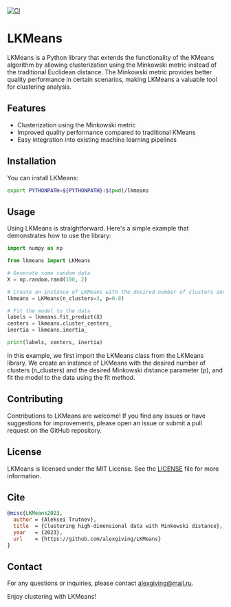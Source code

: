 [![CI](https://github.com/alexgiving/LKMeans/actions/workflows/test.yml/badge.svg)](https://github.com/alexgiving/LKMeans/actions/workflows/test.yml)
# LKMeans

LKMeans is a Python library that extends the functionality of the KMeans algorithm by allowing clusterization using the Minkowski metric instead of the traditional Euclidean distance. The Minkowski metric provides better quality performance in certain scenarios, making LKMeans a valuable tool for clustering analysis.

## Features

- Clusterization using the Minkowski metric
- Improved quality performance compared to traditional KMeans
- Easy integration into existing machine learning pipelines

## Installation

You can install LKMeans:
```bash
export PYTHONPATH=${PYTHONPATH}:$(pwd)/lkmeans
```

## Usage
Using LKMeans is straightforward. Here's a simple example that demonstrates how to use the library:
```python
import numpy as np

from lkmeans import LKMeans

# Generate some random data
X = np.random.rand(100, 2)

# Create an instance of LKMeans with the desired number of clusters and Minkowski parameter
lkmeans = LKMeans(n_clusters=3, p=0.8)

# Fit the model to the data
labels = lkmeans.fit_predict(X)
centers = lkmeans.cluster_centers_
inertia = lkmeans.inertia_

print(labels, centers, inertia)

```
In this example, we first import the LKMeans class from the LKMeans library. We create an instance of LKMeans with the desired number of clusters (n_clusters) and the desired Minkowski distance parameter (p), and fit the model to the data using the fit method.


## Contributing
Contributions to LKMeans are welcome! If you find any issues or have suggestions for improvements, please open an issue or submit a pull request on the GitHub repository.

## License
LKMeans is licensed under the MIT License. See the [LICENSE](./LICENSE) file for more information.

## Cite
```bibtex
@misc{LKMeans2023,
  author = {Aleksei Trutnev},
  title  = {Clustering high-dimensional data with Minkowski distance},
  year   = {2023},
  url    = {https://github.com/alexgiving/LKMeans}
}
```

## Contact
For any questions or inquiries, please contact alexgiving@mail.ru.

Enjoy clustering with LKMeans!
